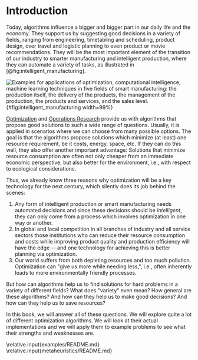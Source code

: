 # Introduction

Today, algorithms influence a bigger and bigger part in our daily life and the economy.
They support us by suggesting good decisions in a variety of fields, ranging from engineering, timetabling and scheduling, product design, over travel and logistic planning to even product or movie recommendations.
They will be the most important element of the transition of our industry to smarter manufacturing and intelligent production, where they can automate a variety of tasks, as illustrated in [@fig:intelligent_manufacturing].

![Examples for applications of optimization, computational intelligence, machine learning techniques in five fields of smart manufacturing: the production itself, the delivery of the products, the management of the production, the products and services, and the sales level.](\relative.path{intelligent_manufacturing.svgz}){#fig:intelligent_manufacturing width=99%}

[Optimization](http://en.wikipedia.org/wiki/Mathematical_optimization) and [Operations Research](http://en.wikipedia.org/wiki/Operations_research) provide us with algorithms that propose good solutions to such a wide range of questions.
Usually, it is applied in scenarios where we can choose from many possible options.
The goal is that the algorithms propose solutions which minimize (at least) one resource requirement, be it costs, energy, space, etc.
If they can do this well, they also offer another important advantage: Solutions that minimize resource consumption are often not only cheaper from an immediate economic perspective, but also better for the environment, i.e., with respect to ecological considerations.

Thus, we already know three reasons why optimization will be a key technology for the next century, which silently does its job behind the scenes:

1. Any form of intelligent production or smart manufacturing needs automated decisions and since these decisions should be *intelligent*, they can only come from a process which involves optimization in one way or another.
2. In global and local competition in all branches of industry and all service sectors those institutions who can reduce their resource consumption and costs while improving product quality and production efficiency will have the edge -- and one technology for achieving this is better planning via optimization.
3. Our world suffers from both depleting resources and too much pollution.
   Optimization can "give us more while needing less,", i.e., often inherently leads to more environmentally friendly processes.

But how can algorithms help us to find solutions for hard problems in a variety of different fields?
What does "variety" even mean?
How general are these algorithms?
And how can they help us to make good decisions?
And how can they help us to save resources?

In this book, we will answer all of these questions.
We will explore quite a lot of different optimization algorithms.
We will look at their actual implementations and we will apply them to example problems to see what their strengths and weaknesses are.

\relative.input{examples/README.md}
\relative.input{metaheuristics/README.md}